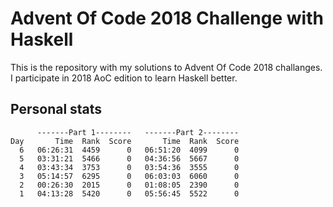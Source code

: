 # Advent Of Code 2018 Challenge with Haskell

This is the repository with my solutions to Advent Of Code 2018 challanges.
I participate in 2018 AoC edition to learn Haskell better.


## Personal stats

```
      -------Part 1--------   -------Part 2--------
Day       Time  Rank  Score       Time  Rank  Score
  6   06:26:31  4459      0   06:51:20  4099      0
  5   03:31:21  5466      0   04:36:56  5667      0
  4   03:43:34  3753      0   03:54:36  3555      0
  3   05:14:57  6295      0   06:03:03  6060      0
  2   00:26:30  2015      0   01:08:05  2390      0
  1   04:13:28  5420      0   05:56:45  5522      0
```